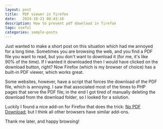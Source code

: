 ```yaml
---
layout: post
title:  PDF viewer in firefox
date:   2024-10-21 08:43:16
description: How to prevent pdf download in firefox
tags: useful
categories: sample-posts
---
```


Just wanted to make a short post on this situation which had me annoyed for a long time. 
Sometimes you are browsing the web, and you find a PDF file you want to read, but you don't want to download it (for me, it's like 90% of the time). If I wanted it downloaded then I would have clicked on the download button, right?
Now Firefox (which is my browser of choice) has a built-in PDF viewer, which works great.

Some websites, however, have a script that forces the download of the PDF file, which is annoying. I saw that associated most of the times to PHP pages that serve the PDF file; in the end I got tired of manually deleting the download from the download folder, so I looked for a solution.

Luckily I found a nice add-on for Firefox that does the trick: [No PDF Download](https://addons.mozilla.org/it/firefox/addon/no-pdf-download/); but I think all other browsers have similar add-ons.

Thank me later, and happy browsing!